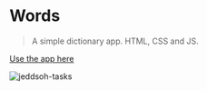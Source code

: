 # Words
> A simple dictionary app. HTML, CSS and JS.

[Use the app here](https://jeddsoh-words.netlify.app/)

![jeddsoh-tasks](https://user-images.githubusercontent.com/87773398/231320686-637a1c45-bfc6-4c7a-8d1a-1584225fb046.png)
